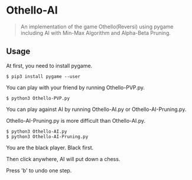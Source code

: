 # Othello-AI

> An implementation of the game Othello(Reversi) using pygame including AI with Min-Max Algorithm and Alpha-Beta Pruning.

## Usage

At first, you need to install pygame.

```shell
$ pip3 install pygame --user
```

You can play with your friend by running Othello-PVP.py.

```shell
$ python3 Othello-PVP.py
```

You can play against AI by running Othello-AI.py or Othello-AI-Pruning.py.

Othello-AI-Pruning.py is more difficult than Othello-AI.py.

```shell
$ python3 Othello-AI.py
$ python3 Othello-AI-Pruning.py
```

You are the black player. Black first.

Then click anywhere, AI will put down a chess.

Press 'b' to undo one step.
